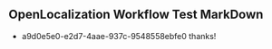 ## OpenLocalization Workflow Test MarkDown
* a9d0e5e0-e2d7-4aae-937c-9548558ebfe0 thanks!

<!--HONumber=Oct16_HO4-->


